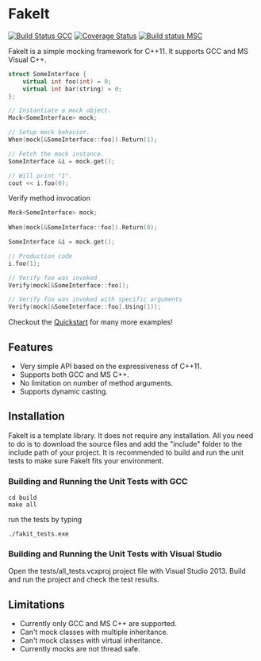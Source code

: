 FakeIt
======
[![Build Status GCC](https://travis-ci.org/eranpeer/FakeIt.svg?branch=master)](https://travis-ci.org/eranpeer/FakeIt)
[![Coverage Status](https://coveralls.io/repos/eranpeer/FakeIt/badge.png?branch=master)](https://coveralls.io/r/eranpeer/FakeIt?branch=master)
[![Build status MSC](https://ci.appveyor.com/api/projects/status/sy2dk8se2yoxaqve)](https://ci.appveyor.com/project/eranpeer/fakeit)

FakeIt is a simple mocking framework for C++11. It supports GCC and MS Visual C++.

```cpp
struct SomeInterface {
	virtual int foo(int) = 0;
	virtual int bar(string) = 0;
};
```
```cpp
// Instantiate a mock object.
Mock<SomeInterface> mock;

// Setup mock behavior.
When(mock[&SomeInterface::foo]).Return(1);

// Fetch the mock instance.
SomeInterface &i = mock.get();

// Will print "1". 
cout << i.foo(0);


```
Verify method invocation
```cpp
Mock<SomeInterface> mock;
		
When(mock[&SomeInterface::foo]).Return(0);

SomeInterface &i = mock.get();

// Production code
i.foo(1);

// Verify foo was invoked
Verify(mock[&SomeInterface::foo]);

// Verify foo was invoked with specific arguments
Verify(mock[&SomeInterface::foo].Using(1));
```

Checkout the [Quickstart](https://github.com/eranpeer/FakeIt/wiki/Quickstart) for many more examples!

## Features
* Very simple API based on the expressiveness of C++11.
* Supports both GCC and MS C++.
* No limitation on number of method arguments.
* Supports dynamic casting.

## Installation
FakeIt is a template library. It does not require any installation. All you need to do is to download the source files and add the "include" folder to the include path of your project.
It is recommended to build and run the unit tests to make sure FakeIt fits your environment.
### Building and Running the Unit Tests with GCC
```
cd build
make all
```
run the tests by typing
```
./fakit_tests.exe
```

### Building and Running the Unit Tests with Visual Studio 
Open the tests/all_tests.vcxproj project file with Visual Studio 2013. Build and run the project and check the test results. 

## Limitations
* Currently only GCC and MS C++ are supported.
* Can't mock classes with multiple inheritance.
* Can't mock classes with virtual inheritance.
* Currently mocks are not thread safe. 
